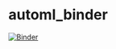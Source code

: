 # automl_binder

[![Binder](https://mybinder.org/badge_logo.svg)](https://mybinder.org/v2/gh/oumnix/automl_binder/HEAD?filepath=tree%2Fmvp_automl.ipynb)
